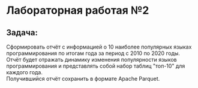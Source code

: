 # Лабораторная работая №2 
## Задача: 
Сформировать отчёт с информацией о 10 наиболее популярных языках программирования по итогам года за период с 2010 по 2020 годы. Отчёт будет отражать динамику изменения популярности языков программирования и представлять собой набор таблиц "топ-10" для каждого года.  
Получившийся отчёт сохранить в формате Apache Parquet.
